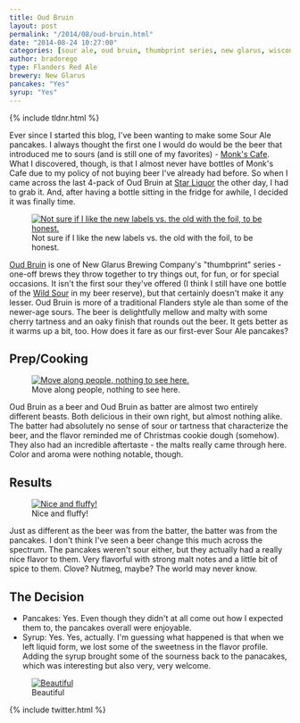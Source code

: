 ```yaml
---
title: Oud Bruin
layout: post
permalink: "/2014/08/oud-bruin.html"
date: "2014-08-24 10:27:00"
categories: [sour ale, oud bruin, thumbprint series, new glarus, wisconsin, new glarus brewing company, sour, vertical]
author: bradorego
type: Flanders Red Ale
brewery: New Glarus
pancakes: "Yes"
syrup: "Yes"
---
```


{% include tldnr.html %}

Ever since I started this blog, I've been wanting to make some Sour Ale pancakes. I always thought the first one I would do would be the beer that introduced me to sours (and is still one of my favorites) - <a href="http://www.beeradvocate.com/beer/profile/48/10482/" target="_blank">Monk's Cafe</a>. What I discovered, though, is that I almost never have bottles of Monk's Cafe due to my policy of not buying beer I've already had before. So when I came across the last 4-pack of Oud Bruin at <a href="http://www.starliquor.com/" target="_blank">Star Liquor</a> the other day, I had to grab it. And, after having a bottle sitting in the fridge for awhile, I decided it was finally time.

<figure class="imageWrap">
  <a href="{{ site.url }}/assets/full/oudbruin/beer.png" target="_blank">
    <img src="{{ site.url }}/assets/compressed/oudbruin/beer.png" alt="Not sure if I like the new labels vs. the old with the foil, to be honest." />
  </a>
  <figcaption>
    Not sure if I like the new labels vs. the old with the foil, to be honest.
  </figcaption>
</figure>

<a href="http://www.newglarusbrewing.com/index.cfm/beers/ourbeers/beer/oud-bruin" target="_blank">Oud Bruin</a> is one of New Glarus Brewing Company's "thumbprint" series - one-off brews they throw together to try things out, for fun, or for special occasions. It isn't the first sour they've offered (I think I still have one bottle of the <a href="http://www.newglarusbrewing.com/index.cfm/beers/ourbeers/beer/wild-sour-ale" target="_blank">Wild Sour</a> in my beer reserve), but that certainly doesn't make it any lesser. Oud Bruin is more of a traditional Flanders style ale than some of the newer-age sours. The beer is delightfully mellow and malty with some cherry tartness and an oaky finish that rounds out the beer. It gets better as it warms up a bit, too. How does it fare as our first-ever Sour Ale pancakes?

## Prep/Cooking

<figure class="imageWrap">
  <a href="{{ site.url }}/assets/full/oudbruin/batter.png" target="_blank">
    <img src="{{ site.url }}/assets/compressed/oudbruin/batter.png" alt="Move along people, nothing to see here." />
  </a>
  <figcaption>
    Move along people, nothing to see here.
  </figcaption>
</figure>

Oud Bruin as a beer and Oud Bruin as batter are almost two entirely different beasts. Both delicious in their own right, but almost nothing alike. The batter had absolutely no sense of sour or tartness that characterize the beer, and the flavor reminded me of Christmas cookie dough (somehow). They also had an incredible aftertaste - the malts really came through here. Color and aroma were nothing notable, though.

## Results

<figure class="imageWrap">
  <a href="{{ site.url }}/assets/full/oudbruin/pancakes.png" target="_blank">
    <img src="{{ site.url }}/assets/compressed/oudbruin/pancakes.png" alt="Nice and fluffy!" />
  </a>
  <figcaption>
    Nice and fluffy!
  </figcaption>
</figure>

Just as different as the beer was from the batter, the batter was from the pancakes. I don't think I've seen a beer change this much across the spectrum. The pancakes weren't sour either, but they actually had a really nice flavor to them. Very flavorful with strong malt notes and a little bit of spice to them. Clove? Nutmeg, maybe? The world may never know.

## The Decision

* Pancakes: Yes. Even though they didn't at all come out how I expected them to, the pancakes overall were enjoyable.
* Syrup: Yes. Yes, actually. I'm guessing what happened is that when we left liquid form, we lost some of the sweetness in the flavor profile. Adding the syrup brought some of the sourness back to the panacakes, which was interesting but also very, very welcome.

<figure class="imageWrap">
  <a href="{{ site.url }}/assets/full/oudbruin/syrup.png" target="_blank">
    <img src="{{ site.url }}/assets/compressed/oudbruin/syrup.png" alt="Beautiful" />
  </a>
  <figcaption>
    Beautiful
  </figcaption>
</figure>

{% include twitter.html %}
